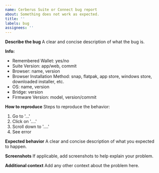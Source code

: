 ```yaml
---
name: Cerberus Suite or Connect bug report
about: Something does not work as expected.
title: ''
labels: bug
assignees: ''
---
```


**Describe the bug**
A clear and concise description of what the bug is.

**Info:**

-   Remembered Wallet: yes/no
-   Suite Version: app/web, commit
-   Browser: name, version
-   Browser Installation Method: snap, flatpak, app store, windows store, downloaded installer, etc.
-   OS: name, version
-   Bridge: version
-   Firmware Version: model, version/commit

**How to reproduce**
Steps to reproduce the behavior:

1. Go to '...'
1. Click on '....'
1. Scroll down to '....'
1. See error

**Expected behavior**
A clear and concise description of what you expected to happen.

**Screenshots**
If applicable, add screenshots to help explain your problem.

**Additional context**
Add any other context about the problem here.
